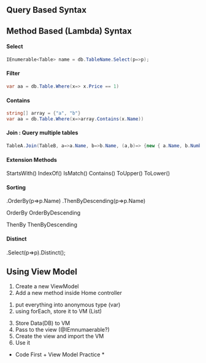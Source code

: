 ## Query Based Syntax

## Method Based (Lambda) Syntax

#### Select

```c#
IEnumerable<Table> name = db.TableName.Select(p=>p);
```

#### Filter

```c#
var aa = db.Table.Where(x=> x.Price == 1)
```

#### Contains

```c#
string[] array = {"a", "b"}
var aa = db.Table.Where(x=>array.Contains(x.Name))
```

#### Join : Query multiple tables

```c#
TableA.Join(TableB, a=>a.Name, b=>b.Name, (a,b)=> {new { a.Name, b.Number, b.Capacity }})
```

#### Extension Methods

StartsWith()
IndexOf()
IsMatch()
Contains()
ToUpper()
ToLower()

#### Sorting

.OrderBy(p=>p.Name)
.ThenByDescending(p=>p.Name)

OrderBy
OrderByDescending

ThenBy
ThenByDescending

#### Distinct

.Select(p=>p).Distinct();

## Using View Model

1. Create a new ViewModel
2. Add a new method inside Home controller

1) put everything into anonymous type (var)
2) using forEach, store it to VM (List)

3. Store Data(DB) to VM
4. Pass to the view (@IEmnumaerable?)
5. Create the view and import the VM
6. Use it

- Code First + View Model Practice \*
